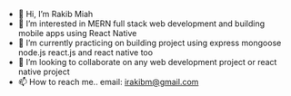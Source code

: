 - 👋 Hi, I’m Rakib Miah
- 👀 I’m interested in MERN full stack web development and building mobile apps using React Native
- 🌱 I’m currently practicing on building project using express mongoose node.js react.js and react native too
- 💞️ I’m looking to collaborate on any web development project or react native project
- 📫 How to reach me.. email: irakibm@gmail.com

